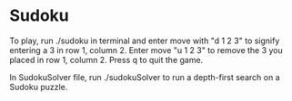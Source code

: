 # Sudoku

To play, run ./sudoku in terminal and enter move with "d 1 2 3" to signify entering a 3 in row 1, column 2. Enter move "u 1 2 3" to remove the 3 you placed in row 1, column 2. Press q to quit the game.


In SudokuSolver file, run ./sudokuSolver to run a depth-first search on a Sudoku puzzle.
